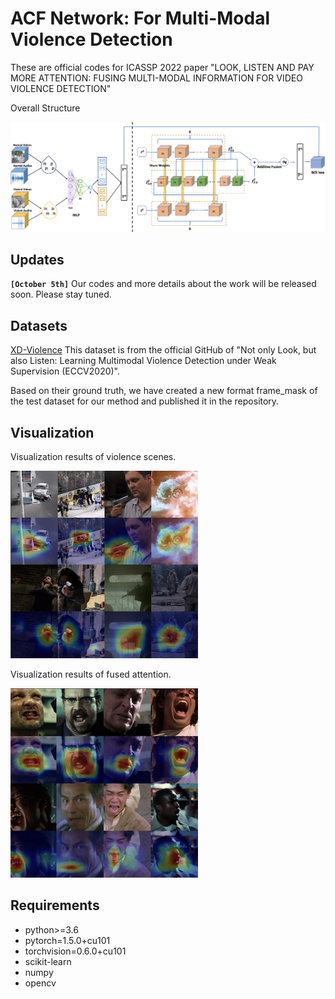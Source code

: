 # ACF Network: For Multi-Modal Violence Detection 
	
These are official codes for ICASSP 2022 paper "LOOK, LISTEN AND PAY MORE ATTENTION: FUSING MULTI-MODAL INFORMATION FOR VIDEO VIOLENCE DETECTION"

Overall Structure 

![](architecture.jpg)

## Updates
**`[October 5th]`** 
Our codes and more details about the work will be released soon. Please stay tuned.

## Datasets
[XD-Violence](https://roc-ng.github.io/XD-Violence/)
This dataset is from the official GitHub of "Not only Look, but also Listen: Learning Multimodal Violence Detection under Weak Supervision (ECCV2020)".

Based on their ground truth, we have created a new format frame_mask of the test dataset for our method and published it in the repository.

## Visualization
 Visualization results of violence scenes.
 
![](violence%20maps-1.jpg)

 Visualization results of fused attention.
 
![](violence%20maps-2.jpg)

## Requirements
- python>=3.6
- pytorch=1.5.0+cu101
- torchvision=0.6.0+cu101
- scikit-learn
- numpy
- opencv
